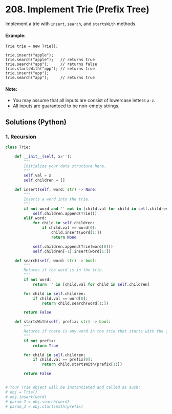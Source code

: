 # 208. Implement Trie (Prefix Tree)
Implement a trie with `insert`, `search`, and `startsWith` methods.

#### Example:
```
Trie trie = new Trie();

trie.insert("apple");
trie.search("apple");   // returns true
trie.search("app");     // returns false
trie.startsWith("app"); // returns true
trie.insert("app");
trie.search("app");     // returns true
```

#### Note:
* You may assume that all inputs are consist of lowercase letters `a-z`.
* All inputs are guaranteed to be non-empty strings.

## Solutions (Python)

### 1. Recursion
```Python
class Trie:

    def __init__(self, x=''):
        """
        Initialize your data structure here.
        """
        self.val = x
        self.children = []

    def insert(self, word: str) -> None:
        """
        Inserts a word into the trie.
        """
        if not word and '' not in [child.val for child in self.children]:
            self.children.append(Trie())
        elif word:
            for child in self.children:
                if child.val == word[0]:
                    child.insert(word[1:])
                    return None

            self.children.append(Trie(word[0]))
            self.children[-1].insert(word[1:])

    def search(self, word: str) -> bool:
        """
        Returns if the word is in the trie.
        """
        if not word:
            return '' in [child.val for child in self.children]

        for child in self.children:
            if child.val == word[0]:
                return child.search(word[1:])

        return False

    def startsWith(self, prefix: str) -> bool:
        """
        Returns if there is any word in the trie that starts with the given prefix.
        """
        if not prefix:
            return True

        for child in self.children:
            if child.val == prefix[0]:
                return child.startsWith(prefix[1:])

        return False


# Your Trie object will be instantiated and called as such:
# obj = Trie()
# obj.insert(word)
# param_2 = obj.search(word)
# param_3 = obj.startsWith(prefix)
```
